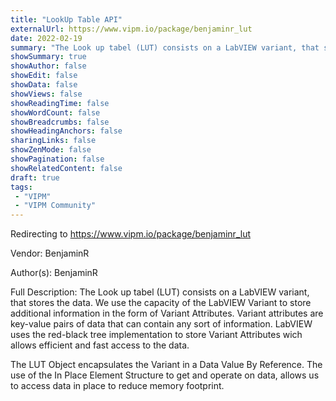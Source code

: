 ```yaml
---
title: "LookUp Table API"
externalUrl: https://www.vipm.io/package/benjaminr_lut
date: 2022-02-19
summary: "The Look up tabel (LUT) consists on a LabVIEW variant, that stores the data."
showSummary: true
showAuthor: false
showEdit: false
showData: false
showViews: false
showReadingTime: false
showWordCount: false
showBreadcrumbs: false
showHeadingAnchors: false
sharingLinks: false
showZenMode: false
showPagination: false
showRelatedContent: false
draft: true
tags:
 - "VIPM"
 - "VIPM Community"
---
```


Redirecting to https://www.vipm.io/package/benjaminr_lut

Vendor: BenjaminR

Author(s): BenjaminR
 
Full Description:
The Look up tabel (LUT) consists on a LabVIEW variant, that stores the data. We use the capacity of the LabVIEW Variant to store additional information in the form of Variant Attributes. Variant attributes are key-value pairs of data that can contain any sort of information. LabVIEW uses the red-black tree implementation to store Variant Attributes wich allows efficient and fast access to the data. 

The LUT Object encapsulates the Variant in a Data Value By Reference. The use of the In Place Element Structure to get and operate on data, allows us to access data in place to reduce memory footprint.